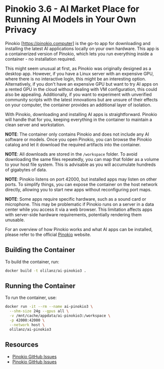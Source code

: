 # Pinokio 3.6 - AI Market Place for Running AI Models in Your Own Privacy

Pinokio [https://pinokio.computer] is the go-to app for downloading and installing the latest AI applications locally on your own hardware. This app is a containerized version of Pinokio, which lets you run everything inside a container - no installation required.

This might seem unusual at first, as Pinokio was originally designed as a desktop app. However, if you have a Linux server with an expensive GPU, where there is no interactive login, this might be an interesting option. Alternatively, if you don't have an expensive GPU but want to try AI apps on a rented GPU in the cloud without dealing with VM configuration, this could also be appealing. Additionally, if you want to experiment with unverified community scripts with the latest innovations but are unsure of their effects on your computer, the container provides an additional layer of isolation.

With Pinokio, downloading and installing AI apps is straightforward. Pinokio will handle that for you, keeping everything in the container to maintain a clean server and workstation.

**NOTE**: The container only contains Pinokio and does not include any AI software or models. Once you open Pinokio, you can browse the Pinokio catalog and let it download the required artifacts into the container.

**NOTE**: All downloads are stored in the `/workspace` folder. To avoid downloading the same files repeatedly, you can map that folder as a volume to your host file system. This is advisable as you will accumulate hundreds of gigabytes of data.

**NOTE**: Pinokio listens on port 42000, but installed apps may listen on other ports. To simplify things, you can expose the container on the host network directly, allowing you to start new apps without reconfiguring port maps.

**NOTE**: Some apps require specific hardware, such as a sound card or microphone. This may be problematic if Pinokio runs on a server in a data center while you access it via a web browser. This limitation affects apps with server-side hardware requirements, potentially rendering them unusable.

For an overview of how Pinokio works and what AI apps can be installed, please refer to the official [Pinokio](https://pinokio.computer) website.

## Building the Container
To build the container, run:
```bash
docker build -t olilanz/ai-pinokio3 .
```

## Running the Container
To run the container, use:
```bash
docker run -it --rm --name ai-pinokio3 \
  --shm-size 24g --gpus all \
  -v /mnt/cache/appdata/ai-pinokio3:/workspace \
  -p 42000:42000 \
  --network host \
  olilanz/ai-pinokio3
```

## Resources
* [Pinokio GitHub Issues](https://github.com/pinokiocomputer/pinokio/issues/87)
* [Pinokio GitHub Issues](https://github.com/pinokiocomputer/pinokio/issues/238)
